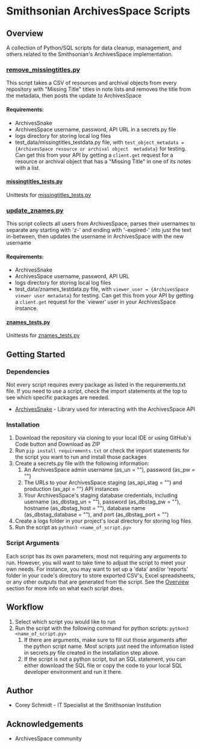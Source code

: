 # Smithsonian ArchivesSpace Scripts
## Overview
A collection of Python/SQL scripts for data cleanup, management, and others related to the Smithsonian's ArchivesSpace 
implementation.

### [remove_missingtitles.py](python_scripts/remove_missingtitles.py)
This script takes a CSV of resources and archival objects from every repository with "Missing Title" titles in note 
lists and removes the title from the metadata, then posts the update to ArchivesSpace

#### Requirements:
- ArchivesSnake
- ArchivesSpace username, password, API URL in a secrets.py file
- logs directory for storing local log files
- test_data/missingtitles_testdata.py file, with `test_object_metadata = {ArchivesSpace resource or archival object 
metadata}` for testing. Can get this from your API by getting a `client.get` request for a resource or archival
object that has a "Missing Title" in one of its notes with a list.

#### [missingtitles_tests.py](tests/missingtitles_tests.py)

Unittests for [missingtitles_tests.py](tests/missingtitles_tests.py)

### [update_znames.py](python_scripts/update_znames.py)

This script collects all users from ArchivesSpace, parses their usernames to separate any starting with 'z-' and
ending with '-expired-' into just the text in-between, then updates the username in ArchivesSpace with the new 
username

#### Requirements:
- ArchivesSnake
- ArchivesSpace username, password, API URL
- logs directory for storing local log files
- test_data/znames_testdata.py file, with `viewer_user = {ArchivesSpace viewer user metadata}` for testing. Can get this
from your API by getting a `client.get` request for the `viewer' user in your ArchivesSpace instance.


#### [znames_tests.py](tests/znames_tests.py)

Unittests for [znames_tests.py](tests/znames_tests.py)

## Getting Started

### Dependencies
Not every script requires every package as listed in the requirements.txt file. If you need to use a script, check the 
import statements at the top to see which specific packages are needed.

- [ArchivesSnake](https://github.com/archivesspace-labs/ArchivesSnake) - Library used for interacting with the 
ArchivesSpace API

### Installation

1. Download the repository via cloning to your local IDE or using GitHub's Code button and Download as ZIP
2. Run `pip install requirements.txt` or check the import statements for the script you want to run and install those 
packages
3. Create a secrets.py file with the following information:
   1. An ArchivesSpace admin username (as_un = ""), password (as_pw = "")
   2. The URLs to your ArchivesSpace staging (as_api_stag = "") and production (as_api = "") API instances
   3. Your ArchivesSpace's staging database credentials, including username (as_dbstag_un = ""), 
   password (as_dbstag_pw = ""), hostname (as_dbstag_host = ""), database name (as_dbstag_database = ""), and 
   port (as_dbstag_port = "")
4. Create a logs folder in your project's local directory for storing log files
5. Run the script as `python3 <name_of_script.py>`

### Script Arguments
Each script has its own parameters, most not requiring any arguments to run. However, you will want to take time to 
adjust the script to meet your own needs. For instance, you may want to set up a 'data' and/or 'reports' folder in your 
code's directory to store exported CSV's, Excel spreadsheets, or any other outputs that are generated from the script. 
See the [Overview](#Overview) section for more info on what each script does.

## Workflow
1. Select which script you would like to run
2. Run the script with the following command for python scripts: `python3 <name_of_script.py>`
   1. If there are arguments, make sure to fill out those arguments after the python script name. Most scripts just 
   need the information listed in secrets.py file created in the installation step above.
   2. If the script is not a python script, but an SQL statement, you can either download the SQL file or copy the code
   to your local SQL developer environment and run it there.

## Author

- Corey Schmidt - IT Specialist at the Smithsonian Institution

## Acknowledgements

- ArchivesSpace community